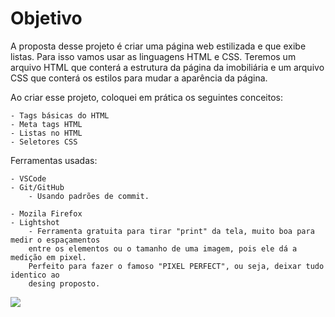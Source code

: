 # Objetivo

A proposta desse projeto é criar uma página web estilizada e que exibe listas. Para isso vamos usar as linguagens HTML e CSS. Teremos um arquivo HTML que conterá a estrutura da página da imobiliária e um arquivo CSS que conterá os estilos para mudar a aparência da página.

Ao criar esse projeto, coloquei em prática os seguintes conceitos:

    - Tags básicas do HTML
    - Meta tags HTML
    - Listas no HTML
    - Seletores CSS

Ferramentas usadas:

    - VSCode
    - Git/GitHub
        - Usando padrões de commit.
        
    - Mozila Firefox
    - Lightshot
        - Ferramenta gratuita para tirar "print" da tela, muito boa para medir o espaçamentos
        entre os elementos ou o tamanho de uma imagem, pois ele dá a medição em pixel.
        Perfeito para fazer o famoso "PIXEL PERFECT", ou seja, deixar tudo identico ao
        desing proposto.
        
    

![](assets/gif/projeto.gif)